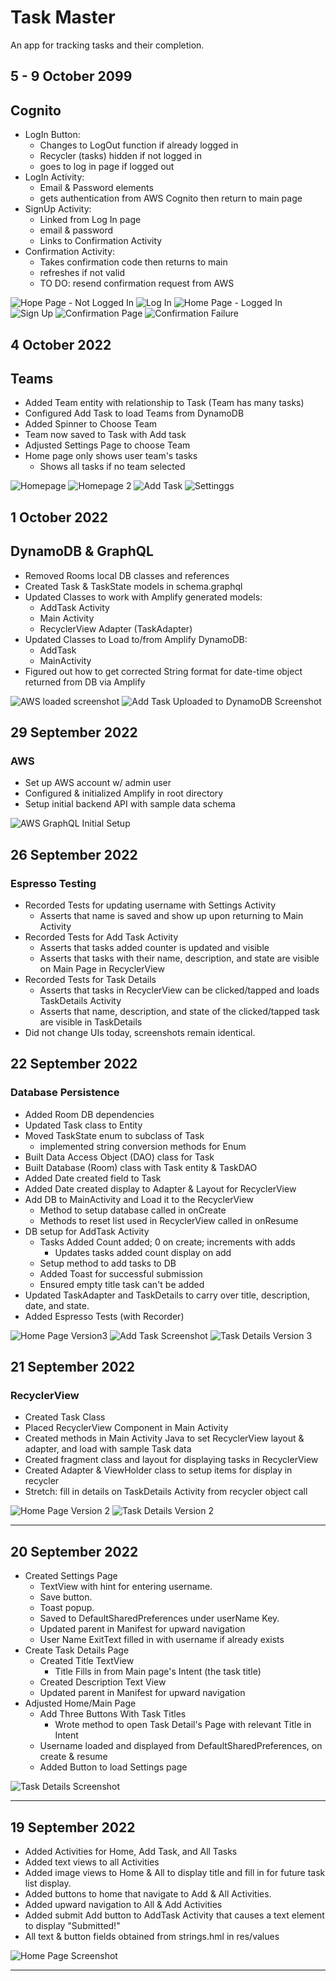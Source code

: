 # Task Master

An app for tracking tasks and their completion.

## 5 - 9 October 2099
## Cognito 
- LogIn Button:
  - Changes to LogOut function if already logged in
  - Recycler (tasks) hidden if not logged in
  - goes to log in page if logged out
- LogIn Activity:
  - Email & Password elements
  - gets authentication from AWS Cognito then return to main page
- SignUp Activity:
  - Linked from Log In page
  - email & password
  - Links to Confirmation Activity
- Confirmation Activity:
  - Takes confirmation code then returns to main
  - refreshes if not valid
  - TO DO: resend confirmation request from AWS

![Hope Page - Not Logged In](./screenshots/homePageNotLoggedIn.jpg)
![Log In](./screenshots/loginPage.jpg)
![Home Page - Logged In](./screenshots/loggedIn.jpg)
![Sign Up](./screenshots/signup.jpg)
![Confirmation Page](./screenshots/confirmationPage.jpg)
![Confirmation Failure](./screenshots/confirmationFailure.jpg)


## 4 October 2022
## Teams
- Added Team entity with relationship to Task (Team has many tasks)
- Configured Add Task to load Teams from DynamoDB
- Added Spinner to Choose Team
- Team now saved to Task with Add task
- Adjusted Settings Page to choose Team
- Home page only shows user team's tasks
  - Shows all tasks if no team selected

![Homepage](./screenshots/homepageV4a.jpg)
![Homepage 2](./screenshots/homepageV4b.jpg)
![Add Task](./screenshots/addtaskV2.jpg)
![Settinggs](./screenshots/settings.jpg)

## 1 October 2022
## DynamoDB & GraphQL
- Removed Rooms local DB classes and references
- Created Task & TaskState models in schema.graphql
- Updated Classes to work with Amplify generated models:
  - AddTask Activity
  - Main Activity
  - RecyclerView Adapter (TaskAdapter)
- Updated Classes to Load to/from Amplify DynamoDB:
  - AddTask
  - MainActivity
- Figured out how to get corrected String format for date-time object returned from DB via Amplify

![AWS loaded screenshot](./screenshots/TasksLoadedFromAWS.jpg)
![Add Task Uploaded to DynamoDB Screenshot](./screenshots/DynamoDb.jpg)

## 29 September 2022
### AWS
- Set up AWS account w/ admin user
- Configured & initialized Amplify in root directory
- Setup initial backend API with sample data schema

![AWS GraphQL Initial Setup](/screenshots/GraphQLApi.jpg)

## 26 September 2022
### Espresso Testing
- Recorded Tests for updating username with Settings Activity
  - Asserts that name is saved and show up upon returning to Main Activity
- Recorded Tests for Add Task Activity
  - Asserts that tasks added counter is updated and visible
  - Asserts that tasks with their name, description, and state are visible on Main Page in RecyclerView
- Recorded Tests for Task Details
  - Asserts that tasks in RecyclerView can be clicked/tapped and loads TaskDetails Activity
  - Asserts that name, description, and state of the clicked/tapped task are visible in TaskDetails
- Did not change UIs today, screenshots remain identical.

## 22 September 2022
### Database Persistence
- Added Room DB dependencies
- Updated Task class to Entity
- Moved TaskState enum to subclass of Task
  - implemented string conversion methods for Enum
- Built Data Access Object (DAO) class for Task
- Built Database (Room) class with Task entity & TaskDAO
- Added Date created field to Task
- Added Date created display to Adapter & Layout for RecyclerView
- Add DB to MainActivity and Load it to the RecyclerView
  - Method to setup database called in onCreate
  - Methods to reset list used in RecyclerView called in onResume
- DB setup for AddTask Activity
  - Tasks Added Count added; 0 on create; increments with adds
    - Updates tasks added count display on add 
  - Setup method to add tasks to DB
  - Added Toast for successful submission
  - Ensured empty title task can't be added
- Updated TaskAdapter and TaskDetails to carry over title, description, date, and state.
- Added Espresso Tests (with Recorder)

![Home Page Version3](./screenshots/homepagev3.jpg)
![Add Task Screenshot](./screenshots/addtask.jpg)
![Task Details Version 3](./screenshots/task-detailsV3.jpg)

## 21 September 2022
### RecyclerView
- Created Task Class
- Placed RecyclerView Component in Main Activity
- Created methods in Main Activity Java to set RecyclerView layout & adapter, and load with sample Task data
- Created fragment class and layout for displaying tasks in RecyclerView
- Created Adapter & ViewHolder class to setup items for display in recycler
- Stretch: fill in details on TaskDetails Activity from recycler object call

![Home Page Version 2](./screenshots/homepageV2.jpg)
![Task Details Version 2](./screenshots/task-detailsV2.jpg)

---

## 20 September 2022
- Created Settings Page
  - TextView with hint for entering username.
  - Save button.
  - Toast popup.
  - Saved to DefaultSharedPreferences under userName Key.
  - Updated parent in Manifest for upward navigation
  - User Name ExitText filled in with username if already exists
- Create Task Details Page
  - Created Title TextView
    - Title Fills in from Main page's Intent (the task title)
  - Created Description Text View
  - Updated parent in Manifest for upward navigation
- Adjusted Home/Main Page
  - Add Three Buttons With Task Titles
    - Wrote method to open Task Detail's Page with relevant Title in Intent
  - Username loaded and displayed from DefaultSharedPreferences, on create & resume
  - Added Button to load Settings page

![Task Details Screenshot](./screenshots/task-details.jpg)

---

## 19 September 2022
- Added Activities for Home, Add Task, and All Tasks
- Added text views to all Activities
- Added image views to Home & All to display title and fill in for future task list display.
- Added buttons to home that navigate to Add & All Activities.
- Added upward navigation to All & Add Activities
- Added submit Add button to AddTask Activity that causes a text element to display "Submitted!"
- All text & button fields obtained from strings.hml in res/values

![Home Page Screenshot](./screenshots/homepage.jpg)

---

